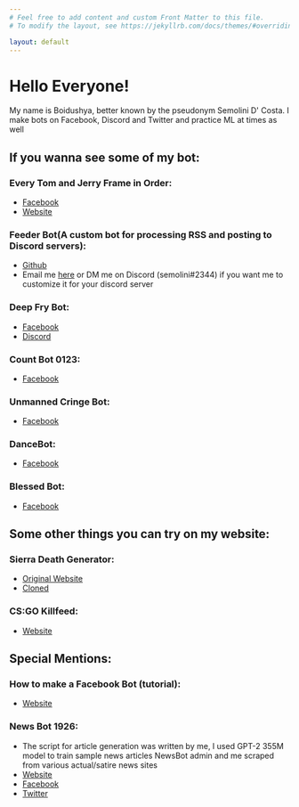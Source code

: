 ```yaml
---
# Feel free to add content and custom Front Matter to this file.
# To modify the layout, see https://jekyllrb.com/docs/themes/#overriding-theme-defaults

layout: default
---
```


# Hello Everyone!

My name is Boidushya, better known by the pseudonym Semolini D' Costa. I make bots on Facebook, Discord and Twitter and practice ML at times as well

## If you wanna see some of my bot:

### Every Tom and Jerry Frame in Order:
  * [Facebook](https://www.facebook.com/etjfo)
  * [Website](/etjfo)
### Feeder Bot(A custom bot for processing RSS and posting to Discord servers):
  * [Github](https://github.com/Boidushya/feeder)
  * Email me [here](mailto:boidushyabhattacharya@gmail.com?Subject=CUSTOM%20FEEDER%REQUEST) or DM me on Discord (semolini#2344) if you want me to customize it for your discord server
### Deep Fry Bot:
  * [Facebook](https://www.facebook.com/deepfrybot)
  *	[Discord](https://top.gg/bot/643053446211043339)
### Count Bot 0123:
  * [Facebook](https://www.facebook.com/countbot/)
### Unmanned Cringe Bot:
  * [Facebook](https://www.facebook.com/ucringefest)
### DanceBot:
  * [Facebook](https://www.facebook.com/DanceBotEpic)
### Blessed Bot:
  * [Facebook](https://www.facebook.com/blessedbot)

## Some other things you can try on my website:

### Sierra Death Generator:
  * [Original Website](https://www.deathgenerator.com)
  * [Cloned](/death)

### CS:GO Killfeed:
  * [Website](/kfb/csgo)

## Special Mentions:

### How to make a Facebook Bot (tutorial):
  * [Website](https://botappreciationsociety.fandom.com/wiki/Creating_a_Bot/Python)

### News Bot 1926:
  * The script for article generation was written by me, I used GPT-2 355M model to train sample news articles NewsBot admin and me scraped from various actual/satire news sites
  * [Website](https://newsbotlab.com/)
  * [Facebook](https://www.facebook.com/NewsBot1926/)
  * [Twitter](https://twitter.com/bot1926)
### 